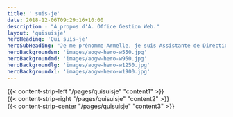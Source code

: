```yaml
---
title: ' suis-je'
date: 2018-12-06T09:29:16+10:00
description : "A propos d'A. Office Gestion Web."
layout: 'quisuisje'
heroHeading: 'Qui suis-je'
heroSubHeading: "Je me prénomme Armelle, je suis Assistante de Direction avec plus de 30 années d’expérience."
heroBackgroundsm: 'images/aogw-hero-w550.jpg'
heroBackgroundmd: 'images/aogw-hero-w950.jpg'
heroBackgroundlg: 'images/aogw-hero-w1250.jpg'
heroBackgroundxl: 'images/aogw-hero-w1900.jpg'
---
```


<div>
{{< content-strip-left "/pages/quisuisje" "content1" >}}
</div>
<div>
{{< content-strip-right "/pages/quisuisje" "content2" >}}
</div>
<div>
{{< content-strip-center "/pages/quisuisje" "content3" >}}
</div>

